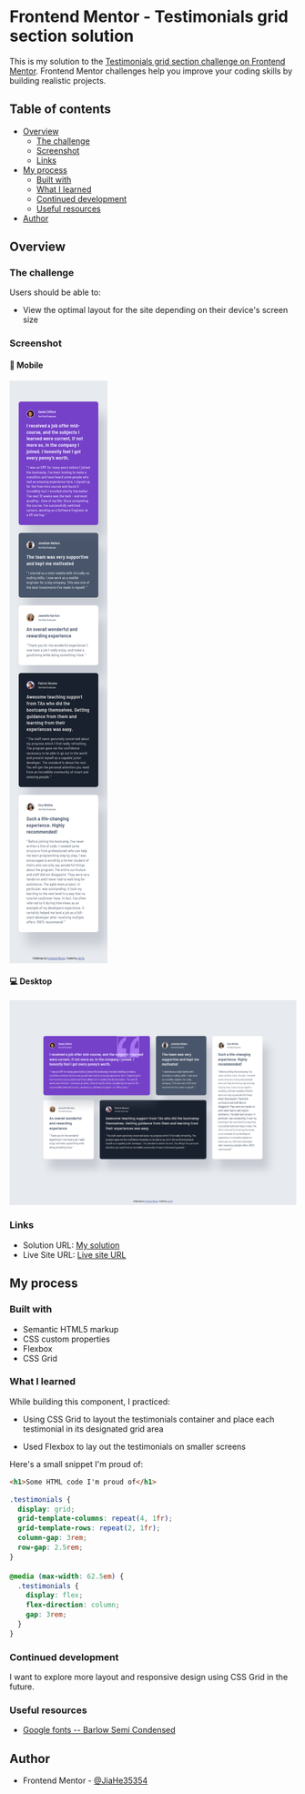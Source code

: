 # Frontend Mentor - Testimonials grid section solution

This is my solution to the [Testimonials grid section challenge on Frontend Mentor](https://www.frontendmentor.io/challenges/testimonials-grid-section-Nnw6J7Un7). Frontend Mentor challenges help you improve your coding skills by building realistic projects.

## Table of contents

- [Overview](#overview)
  - [The challenge](#the-challenge)
  - [Screenshot](#screenshot)
  - [Links](#links)
- [My process](#my-process)
  - [Built with](#built-with)
  - [What I learned](#what-i-learned)
  - [Continued development](#continued-development)
  - [Useful resources](#useful-resources)
- [Author](#author)

## Overview

### The challenge

Users should be able to:

- View the optimal layout for the site depending on their device's screen size

### Screenshot

#### 📱 Mobile

![Screenshot for mobile](./screenshot-mobile.png)

#### 💻 Desktop

![Screenshot for desktop](./screenshot-desktop.png)

### Links

- Solution URL: [My solution]()
- Live Site URL: [Live site URL]()

## My process

### Built with

- Semantic HTML5 markup
- CSS custom properties
- Flexbox
- CSS Grid

### What I learned

While building this component, I practiced:

- Using CSS Grid to layout the testimonials container and place each testimonial in its designated grid area

- Used Flexbox to lay out the testimonials on smaller screens

Here's a small snippet I'm proud of:

```html
<h1>Some HTML code I'm proud of</h1>
```

```css
.testimonials {
  display: grid;
  grid-template-columns: repeat(4, 1fr);
  grid-template-rows: repeat(2, 1fr);
  column-gap: 3rem;
  row-gap: 2.5rem;
}

@media (max-width: 62.5em) {
  .testimonials {
    display: flex;
    flex-direction: column;
    gap: 3rem;
  }
}
```

### Continued development

I want to explore more layout and responsive design using CSS Grid in the future.

### Useful resources

- [Google fonts -- Barlow Semi Condensed](https://fonts.google.com/specimen/Barlow+Semi+Condensed)

## Author

- Frontend Mentor - [@JiaHe35354](https://www.frontendmentor.io/profile/JiaHe35354)
